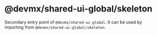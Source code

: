 # @devmx/shared-ui-global/skeleton

Secondary entry point of `@devmx/shared-ui-global`. It can be used by importing from `@devmx/shared-ui-global/skeleton`.
